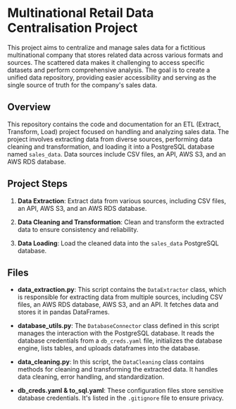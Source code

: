 # Multinational Retail Data Centralisation Project

This project aims to centralize and manage sales data for a fictitious multinational company that stores related data across various formats and sources. The scattered data makes it challenging to access specific datasets and perform comprehensive analysis. The goal is to create a unified data repository, providing easier accessibility and serving as the single source of truth for the company's sales data.

## Overview

This repository contains the code and documentation for an ETL (Extract, Transform, Load) project focused on handling and analyzing sales data. The project involves extracting data from diverse sources, performing data cleaning and transformation, and loading it into a PostgreSQL database named `sales_data`. Data sources include CSV files, an API, AWS S3, and an AWS RDS database.

## Project Steps

1. **Data Extraction**: Extract data from various sources, including CSV files, an API, AWS S3, and an AWS RDS database.

2. **Data Cleaning and Transformation**: Clean and transform the extracted data to ensure consistency and reliability.

3. **Data Loading**: Load the cleaned data into the `sales_data` PostgreSQL database.

## Files

- **data_extraction.py**: This script contains the `DataExtractor` class, which is responsible for extracting data from multiple sources, including CSV files, an AWS RDS database, AWS S3, and an API. It fetches data and stores it in pandas DataFrames.

- **database_utils.py**: The `DatabaseConnector` class defined in this script manages the interaction with the PostgreSQL database. It reads the database credentials from a `db_creds.yaml` file, initializes the database engine, lists tables, and uploads dataframes into the database.

- **data_cleaning.py**: In this script, the `DataCleaning` class contains methods for cleaning and transforming the extracted data. It handles data cleaning, error handling, and standardization.

- **db_creds.yaml & to_sql.yaml**: These configuration files store sensitive database credentials. It's listed in the `.gitignore` file to ensure privacy.
